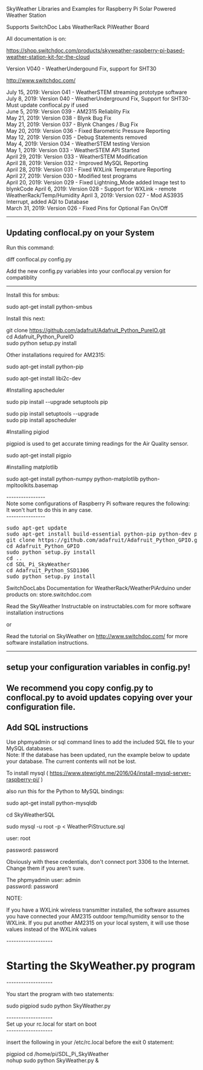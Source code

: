 SkyWeather Libraries and Examples for Raspberry Pi Solar Powered Weather Station

Supports SwitchDoc Labs WeatherRack PiWeather Board 

All documentation is on:

https://shop.switchdoc.com/products/skyweather-raspberry-pi-based-weather-station-kit-for-the-cloud

Version V040  - WeatherUndergound Fix, support for SHT30

http://www.switchdoc.com/

July 15, 2019:   Version 041 - WeatherSTEM streaming prototype software<BR>
July 8, 2019:    Version 040 - WeatherUnderground Fix, Support for SHT30- Must update conflocal.py if used<BR>
June 5, 2019:    Version 039 - AM2315 Reliablity Fix <BR>
May 21, 2019:    Version 038 - Blynk Bug Fix<BR>
May 21, 2019:    Version 037 - Blynk Changes / Bug Fix<BR>
May 20, 2019:    Version 036 - Fixed Barometric Pressure Reporting<BR>
May 12, 2019:    Version 035 - Debug Statements removed<BR>
May 4, 2019:     Version 034 - WeatherSTEM testing Version<BR>
May 1, 2019:     Version 033 - WeatherSTEM API Started<BR>
April 29, 2019:  Version 033 - WeatherSTEM Modification<BR>
April 28, 2019:  Version 032 - Improved MySQL Reporting<BR>
April 28, 2019:  Version 031 - Fixed WXLink Temperature Reporting<BR>
April 27, 2019:  Version 030 - Modified test programs<BR>
April 20, 2019:  Version 029 - Fixed Lightning_Mode added Image test to blynkCode
April 6, 2019:   Version 028 - Support for WXLink - remote WeatherRack/Temp/Humidity
April 3, 2019:   Version 027 - Mod AS3935 Interrupt, added AQI to Database<BR>
March 31, 2019:  Version 026 - Fixed Pins for Optional Fan On/Off<BR>

-----------------
Updating conflocal.py on your System<BR>
-----------------

Run this command:

diff conflocal.py config.py

Add the new config.py variables into your conflocal.py version for compatiblity


-----------------
Install this for smbus:

sudo apt-get install python-smbus

Install this next:


git clone https://github.com/adafruit/Adafruit_Python_PureIO.git<BR>
cd Adafruit_Python_PureIO<BR>
sudo python setup.py install<BR>

Other installations required for AM2315:

sudo apt-get install python-pip

sudo apt-get install libi2c-dev


#Installing apscheduler

sudo pip install --upgrade setuptools pip <BR>

sudo pip install setuptools --upgrade  <BR>
sudo pip install apscheduler <BR>

#Installing pigiod

pigpiod is used to get accurate timing readings for the Air Quality sensor. <BR>

sudo apt-get install pigpio

#installing matplotlib

sudo apt-get install python-numpy python-matplotlib python-mpltoolkits.basemap 



----------------<BR>
Note some configurations of Raspberry Pi software requres the following:<BR>
It won't hurt to do this in any case.<BR>
----------------<BR>
<pre>
sudo apt-get update
sudo apt-get install build-essential python-pip python-dev python-smbus git
git clone https://github.com/adafruit/Adafruit_Python_GPIO.git
cd Adafruit_Python_GPIO
sudo python setup.py install
cd ..
cd SDL_Pi_SkyWeather
cd Adafruit_Python_SSD1306
sudo python setup.py install
</pre>
SwitchDocLabs Documentation for WeatherRack/WeatherPiArduino under products on: store.switchdoc.com

Read the SkyWeather Instructable on instructables.com for more software installation instructions 

or

Read the tutorial on SkyWeather on http://www.switchdoc.com/
for more software installation instructions.

-----------
setup your configuration variables in config.py!
-----------
We recommend you copy config.py to conflocal.py to avoid updates copying over your configuration file.<BR>
--------
Add SQL instructions
----------

Use phpmyadmin or sql command lines to add the included SQL file to your MySQL databases.<BR>
Note:  If the database has been updated, run the example below to update your database.   The current contents will not be lost.

To install mysql ( https://www.stewright.me/2016/04/install-mysql-server-raspberry-pi/ ) <BR>

also run this for the Python to MySQL bindings:

sudo apt-get install python-mysqldb


cd SkyWeatherSQL

sudo mysql -u root -p < WeatherPiStructure.sql

user:  root

password: password

Obviously with these credentials, don't connect port 3306 to the Internet.   Change them if you aren't sure.

The phpmyadmin user: admin <BR>
password:   password <BR>

NOTE:

If you have a WXLink wireless transmitter installed, the software assumes you have connected your AM2315 outdoor temp/humidity sensor to the WXLink.  If you put another AM2315 on your local system, it will use those values instead of the WXLink values

-------------------<BR>
# Starting the SkyWeather.py program
-------------------<BR>

You start the program with two statements:

sudo pigpiod
sudo python SkyWeather.py

-------------------<BR>
Set up your rc.local for start on boot<BR>
-------------------<BR>

insert the following in your /etc/rc.local before the exit 0 statement:

pigpiod
cd /home/pi/SDL_Pi_SkyWeather <BR>
nohup sudo python SkyWeather.py & <BR>



